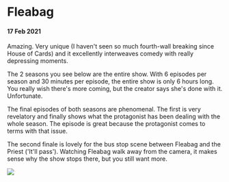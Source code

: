 # Fleabag
#### 17 Feb 2021

Amazing. Very unique (I haven't seen so much fourth-wall breaking since House of Cards) and it excellently interweaves comedy with really depressing moments.

The 2 seasons you see below are the entire show. With 6 episodes per season and 30 minutes per episode, the entire show is only 6 hours long. You really wish there's more coming, but the creator says she's done with it. Unfortunate.

The final episodes of both seasons are phenomenal. The first is very revelatory and finally shows what the protagonist has been dealing with the whole season. The episode is great because the protagonist comes to terms with that issue.

The second finale is lovely for the bus stop scene between Fleabag and the Priest ('It'll pass'). Watching Fleabag walk away from the camera, it makes sense why the show stops there, but you still want more.

![](https://lh5.googleusercontent.com/bEdIEMJZcOxuxjEz-ZcQQp2ffVcZOB6SyrGF0FjYW_4M_wGJTwLTf2xpPMHkll56FOJrQrDvruqcBuxUkQFVQfXMjQXKhtyGaP5V3lbBfPVWvQG6iWpxkBIkEqylf0tk0g=w1280)